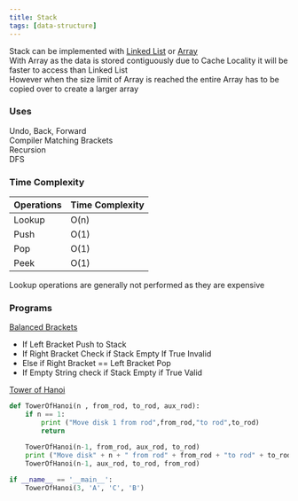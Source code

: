 ```yaml
---
title: Stack
tags: [data-structure]
---
```


Stack can be implemented with [Linked List](Linked%20List.md) or [Array](Array.md)  
With Array as the data is stored contiguously due to Cache Locality it will be faster to access than Linked List  
However when the size limit of Array is reached the entire Array has to be copied over to create a larger array

### Uses

Undo, Back, Forward  
Compiler Matching Brackets  
Recursion  
DFS

### Time Complexity

| Operations | Time Complexity |
| ---------- | --------------- |
| Lookup     | O(n)            |
| Push       | O(1)            |
| Pop        | O(1)            |
| Peek       | O(1)            |

Lookup operations are generally not performed as they are expensive

### Programs

<u>Balanced Brackets</u>  
- If Left Bracket Push to Stack  
- If Right Bracket Check if Stack Empty If True Invalid  
- Else if Right Bracket == Left Bracket Pop  
- If Empty String check if Stack Empty if True Valid

<u>Tower of Hanoi</u>

````python
def TowerOfHanoi(n , from_rod, to_rod, aux_rod):
	if n == 1:
		print ("Move disk 1 from rod",from_rod,"to rod",to_rod)
		return

	TowerOfHanoi(n-1, from_rod, aux_rod, to_rod)
	print ("Move disk" + n + " from rod" + from_rod + "to rod" + to_rod)
	TowerOfHanoi(n-1, aux_rod, to_rod, from_rod)
	
if __name__ == '__main__':
	TowerOfHanoi(3, 'A', 'C', 'B')
````